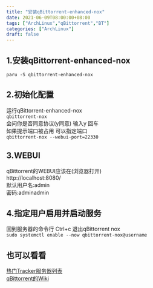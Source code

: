 ```yaml
---
title: "安装qBittorrent-enhanced-nox"
date: 2021-06-09T08:00:00+08:00
tags: ["ArchLinux","qBittorrent","BT"]
categories: ["ArchLinux"]
draft: false
---
```


## 1.安装qBittorrent-enhanced-nox

`paru -S qbittorrent-enhanced-nox`

## 2.初始化配置

运行qBittorrent-enhanced-nox  
`qbittorrent-nox`  
会问你是否同意协议(y同意) 输入y 回车  
如果提示端口被占用 可以指定端口  
`qbittorrent-nox --webui-port=22330`

## 3.WEBUI

qBittorrent的WEBUI应该在(浏览器打开)  
http://localhost:8080/  
默认用户名:admin  
密码:adminadmin

## 4.指定用户启用并启动服务

回到服务器的命令行 Ctrl+c 退出qBittorrent nox  
`sudo systemctl enable --now qbittorrent-nox@username`

## 也可以看看

[热门Tracker服务器列表](https://github.com/XIU2/TrackersListCollection)  
[qBittorrent的Wiki](https://github.com/qbittorrent/qBittorrent/wiki)